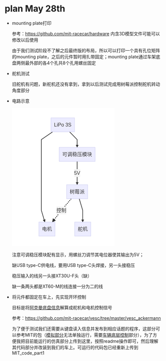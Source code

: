 # plan May 28th

- mounting plate打印

  参考：https://github.com/mit-racecar/hardware 内含3D模型文件可能可以修改以后使用

  由于我们测试阶段不了解之后最终版的布局，所以可以打印一个具有孔位矩阵的mounting plate，之后的元件暂时用扎带固定；mounting plate通过车架底盘两侧最外部的各4个孔共8个孔用螺丝固定

- 舵机测试

  旧舵机有问题，新舵机还没有拿到，拿到以后测试完成用树莓派控制舵机转动角度部分

- 电路示意

  ![image-20210527180549403](readme.assets/image-20210527180549403.png)
  
  注意可调稳压模块配有显示，用螺丝刀调节其电位器使其输出为5V；
  
  缺USB type-C供电线，要用USB type-C头焊接，另一头接稳压
  
  稳压输入的线另一头接XT30U-F头（缺）
  
  缺一条两头都是XT60-M的线连接一分为二的线

- 将元件都固定在车上，先实现开环控制

  目标是将[阿克曼底盘信息](http://wiki.ros.org/ackermann_msgs)解算成舵机和电机控制信号

  参考：https://github.com/mit-racecar/vesc/tree/master/vesc_ackermann

  为了便于测试我们还需要从键盘读入信息并发布到相应话题的程序，这部分可以参考MIT的包（[模拟部分](https://github.com/mit-racecar/racecar_gazebo)无法单独运行，需要[车辆底层控制](https://github.com/mit-racecar/racecar)部分），为了方便我把目前能运行的仿真部分上传到这里，按照readme操作即可，然后理解其代码部分并改装到我们的车上。可运行的代码包已经重新上传到MIT_code_part1





